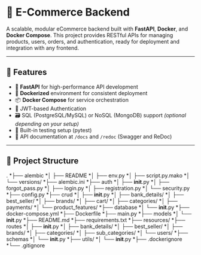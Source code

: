# 🛒 E-Commerce Backend

A scalable, modular eCommerce backend built with **FastAPI**, **Docker**, and **Docker Compose**. This project provides RESTful APIs for managing products, users, orders, and authentication, ready for deployment and integration with any frontend.

---

## 🚀 Features

- 🔧 **FastAPI** for high-performance API development
- 🐳 **Dockerized** environment for consistent deployment
- 📦 **Docker Compose** for service orchestration
- 🔐 JWT-based Authentication
- 🗃️ SQL (PostgreSQL/MySQL) or NoSQL (MongoDB) support *(optional depending on your setup)*
- 🧪 Built-in testing setup (pytest)
- 📄 API documentation at `/docs` and `/redoc` (Swagger and ReDoc)

---

## 📁 Project Structure

.
*├── alembic
*│   ├── README
*│   ├── env.py
*│   ├── script.py.mako
*│   └── versions/
*├── alembic.ini
*├── auth
*│   ├── __init__.py
*│   ├── forgot_pass.py
*│   ├── login.py
*│   ├── registration.py
*│   └── security.py
*├── config.py
*├── crud
*│   ├── __init__.py
*│   ├── bank_details/
*│   ├── best_seller/
*│   ├── brands/
*│   ├── cart/
*│   ├── categories/
*│   ├── payments/
*│   └── product_features/
*├── database
*│   └── __init__.py
*├── docker-compose.yml
*├── Dockerfile
*├── main.py
*├── models
*│   └── __init__.py
*├── README.md
*├── requirements.txt
*├── resources/
*├── routes
*│   ├── __init__.py
*│   ├── bank_details/
*│   ├── best_seller/
*│   ├── brands/
*│   ├── categories/
*│   ├── sub_categories/
*│   └── users/
*├── schemas
*│   └── __init__.py
*├── utils/
*│   └── __init__.py
*├── .dockerignore
*└── .gitignore



